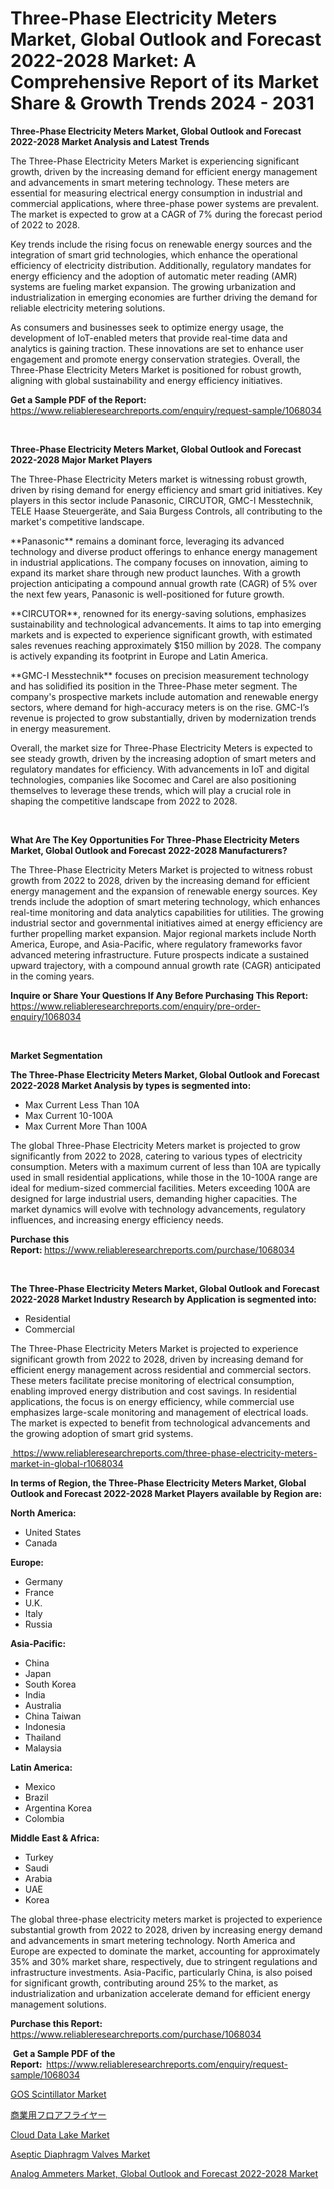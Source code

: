 <p><h1>Three-Phase Electricity Meters Market, Global Outlook and Forecast 2022-2028 Market: A Comprehensive Report of its Market Share & Growth Trends 2024 - 2031</h1></p><p><strong>Three-Phase Electricity Meters Market, Global Outlook and Forecast 2022-2028 Market Analysis and Latest Trends</strong></p>
<p><p>The Three-Phase Electricity Meters Market is experiencing significant growth, driven by the increasing demand for efficient energy management and advancements in smart metering technology. These meters are essential for measuring electrical energy consumption in industrial and commercial applications, where three-phase power systems are prevalent. The market is expected to grow at a CAGR of 7% during the forecast period of 2022 to 2028.</p><p>Key trends include the rising focus on renewable energy sources and the integration of smart grid technologies, which enhance the operational efficiency of electricity distribution. Additionally, regulatory mandates for energy efficiency and the adoption of automatic meter reading (AMR) systems are fueling market expansion. The growing urbanization and industrialization in emerging economies are further driving the demand for reliable electricity metering solutions.</p><p>As consumers and businesses seek to optimize energy usage, the development of IoT-enabled meters that provide real-time data and analytics is gaining traction. These innovations are set to enhance user engagement and promote energy conservation strategies. Overall, the Three-Phase Electricity Meters Market is positioned for robust growth, aligning with global sustainability and energy efficiency initiatives.</p></p>
<p><strong>Get a Sample PDF of the Report:&nbsp;</strong> <a href="https://www.reliableresearchreports.com/enquiry/request-sample/1068034">https://www.reliableresearchreports.com/enquiry/request-sample/1068034</a></p>
<p>&nbsp;</p>
<p><strong>Three-Phase Electricity Meters Market, Global Outlook and Forecast 2022-2028 Major Market Players</strong></p>
<p><p>The Three-Phase Electricity Meters market is witnessing robust growth, driven by rising demand for energy efficiency and smart grid initiatives. Key players in this sector include Panasonic, CIRCUTOR, GMC-I Messtechnik, TELE Haase Steuergeräte, and Saia Burgess Controls, all contributing to the market's competitive landscape.</p><p>**Panasonic** remains a dominant force, leveraging its advanced technology and diverse product offerings to enhance energy management in industrial applications. The company focuses on innovation, aiming to expand its market share through new product launches. With a growth projection anticipating a compound annual growth rate (CAGR) of 5% over the next few years, Panasonic is well-positioned for future growth.</p><p>**CIRCUTOR**, renowned for its energy-saving solutions, emphasizes sustainability and technological advancements. It aims to tap into emerging markets and is expected to experience significant growth, with estimated sales revenues reaching approximately $150 million by 2028. The company is actively expanding its footprint in Europe and Latin America.</p><p>**GMC-I Messtechnik** focuses on precision measurement technology and has solidified its position in the Three-Phase meter segment. The company's prospective markets include automation and renewable energy sectors, where demand for high-accuracy meters is on the rise. GMC-I’s revenue is projected to grow substantially, driven by modernization trends in energy measurement.</p><p>Overall, the market size for Three-Phase Electricity Meters is expected to see steady growth, driven by the increasing adoption of smart meters and regulatory mandates for efficiency. With advancements in IoT and digital technologies, companies like Socomec and Carel are also positioning themselves to leverage these trends, which will play a crucial role in shaping the competitive landscape from 2022 to 2028.</p></p>
<p>&nbsp;</p>
<p><strong>What Are The Key Opportunities For Three-Phase Electricity Meters Market, Global Outlook and Forecast 2022-2028 Manufacturers?</strong></p>
<p><p>The Three-Phase Electricity Meters Market is projected to witness robust growth from 2022 to 2028, driven by the increasing demand for efficient energy management and the expansion of renewable energy sources. Key trends include the adoption of smart metering technology, which enhances real-time monitoring and data analytics capabilities for utilities. The growing industrial sector and governmental initiatives aimed at energy efficiency are further propelling market expansion. Major regional markets include North America, Europe, and Asia-Pacific, where regulatory frameworks favor advanced metering infrastructure. Future prospects indicate a sustained upward trajectory, with a compound annual growth rate (CAGR) anticipated in the coming years.</p></p>
<p><strong>Inquire or Share Your Questions If Any Before Purchasing This Report:</strong> <a href="https://www.reliableresearchreports.com/enquiry/pre-order-enquiry/1068034">https://www.reliableresearchreports.com/enquiry/pre-order-enquiry/1068034</a></p>
<p>&nbsp;</p>
<p><strong>Market Segmentation</strong></p>
<p><strong>The Three-Phase Electricity Meters Market, Global Outlook and Forecast 2022-2028 Market Analysis by types is segmented into:</strong></p>
<p><ul><li>Max Current Less Than 10A</li><li>Max Current 10-100A</li><li>Max Current More Than 100A</li></ul></p>
<p><p>The global Three-Phase Electricity Meters market is projected to grow significantly from 2022 to 2028, catering to various types of electricity consumption. Meters with a maximum current of less than 10A are typically used in small residential applications, while those in the 10-100A range are ideal for medium-sized commercial facilities. Meters exceeding 100A are designed for large industrial users, demanding higher capacities. The market dynamics will evolve with technology advancements, regulatory influences, and increasing energy efficiency needs.</p></p>
<p><strong>Purchase this Report:&nbsp;</strong><a href="https://www.reliableresearchreports.com/purchase/1068034">https://www.reliableresearchreports.com/purchase/1068034</a></p>
<p>&nbsp;</p>
<p><strong>The Three-Phase Electricity Meters Market, Global Outlook and Forecast 2022-2028 Market Industry Research by Application is segmented into:</strong></p>
<p><ul><li>Residential</li><li>Commercial</li></ul></p>
<p><p>The Three-Phase Electricity Meters Market is projected to experience significant growth from 2022 to 2028, driven by increasing demand for efficient energy management across residential and commercial sectors. These meters facilitate precise monitoring of electrical consumption, enabling improved energy distribution and cost savings. In residential applications, the focus is on energy efficiency, while commercial use emphasizes large-scale monitoring and management of electrical loads. The market is expected to benefit from technological advancements and the growing adoption of smart grid systems.</p></p>
<p><a href="https://www.reliableresearchreports.com/three-phase-electricity-meters-market-in-global-r1068034">&nbsp;https://www.reliableresearchreports.com/three-phase-electricity-meters-market-in-global-r1068034</a></p>
<p><strong>In terms of Region, the Three-Phase Electricity Meters Market, Global Outlook and Forecast 2022-2028 Market Players available by Region are:</strong></p>
<p>
    <p> <strong> North America: </strong>
        <ul>
            <li>United States</li>
            <li>Canada</li>
        </ul>
        </p> 
    <p> <strong> Europe: </strong>
        <ul>
            <li>Germany</li>
            <li>France</li>
            <li>U.K.</li>
            <li>Italy</li>
            <li>Russia</li>
        </ul>
        </p> 
    <p> <strong> Asia-Pacific: </strong>
        <ul>
            <li>China</li>
            <li>Japan</li>
            <li>South Korea</li>
            <li>India</li>
            <li>Australia</li>
            <li>China Taiwan</li>
            <li>Indonesia</li>
            <li>Thailand</li>
            <li>Malaysia</li>
        </ul>
        </p> 
    <p> <strong> Latin America: </strong>
        <ul>
            <li>Mexico</li>
            <li>Brazil</li>
            <li>Argentina Korea</li>
            <li>Colombia</li>
        </ul>
        </p> 
    <p> <strong> Middle East & Africa: </strong>
        <ul>
            <li>Turkey</li>
            <li>Saudi</li>
            <li>Arabia</li>
            <li>UAE</li>
            <li>Korea</li>
        </ul>
    </p>
    </p>
<p><p>The global three-phase electricity meters market is projected to experience substantial growth from 2022 to 2028, driven by increasing energy demand and advancements in smart metering technology. North America and Europe are expected to dominate the market, accounting for approximately 35% and 30% market share, respectively, due to stringent regulations and infrastructure investments. Asia-Pacific, particularly China, is also poised for significant growth, contributing around 25% to the market, as industrialization and urbanization accelerate demand for efficient energy management solutions.</p></p>
<p><strong>Purchase this Report: </strong><a href="https://www.reliableresearchreports.com/purchase/1068034">https://www.reliableresearchreports.com/purchase/1068034</a></p>
<p>&nbsp;<strong>Get a Sample PDF of the Report:&nbsp;&nbsp;</strong><a href="https://www.reliableresearchreports.com/enquiry/request-sample/1068034">https://www.reliableresearchreports.com/enquiry/request-sample/1068034</a></p>
<p><strong></strong></p>
<p><p><a href="https://issuu.com/reportprime-2/docs/gos-scintillator-market-size-2030.p_b4fff662135a63">GOS Scintillator Market</a></p><p><a href="https://github.com/lababdou/Market-Research-Report-List-6/blob/main/281623387546.md">商業用フロアフライヤー</a></p><p><a href="https://www.linkedin.com/pulse/global-cloud-data-lake-market-analysis-key-trends-future-projections-61dpf?trackingId=Wm4qhh0LSjiEvdp%2BmCo9Vg%3D%3D">Cloud Data Lake Market</a></p><p><a href="https://issuu.com/reportprime-2/docs/aseptic-diaphragm-valves-market-siz_2216dea22640b1">Aseptic Diaphragm Valves Market</a></p><p><a href="https://github.com/prosalinda88/Market-Research-Report-List-6/blob/main/analog-ammeters-market-global-outlook-and-forecast-2022-2028-market.md">Analog Ammeters Market, Global Outlook and Forecast 2022-2028 Market</a></p></p>